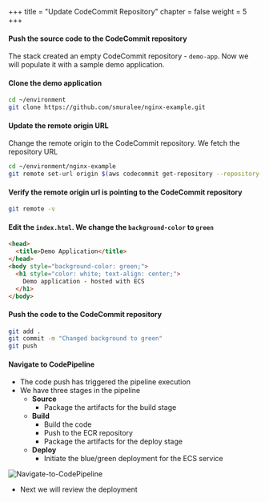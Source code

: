 +++
title = "Update CodeCommit Repository"
chapter = false
weight = 5
+++

#### Push the source code to the CodeCommit repository
The stack created an empty CodeCommit repository - `demo-app`. Now we will populate it with a sample demo application.

#### Clone the demo application
```bash
cd ~/environment
git clone https://github.com/smuralee/nginx-example.git
```

#### Update the remote origin URL
Change the remote origin to the CodeCommit repository. We fetch the repository URL

```bash
cd ~/environment/nginx-example
git remote set-url origin $(aws codecommit get-repository --repository-name demo-app | jq -r '.repositoryMetadata.cloneUrlHttp')
```

#### Verify the remote origin url is pointing to the CodeCommit repository
```bash
git remote -v
```

#### Edit the `index.html`. We change the `background-color` to `green`
```html
<head>
  <title>Demo Application</title>
</head>
<body style="background-color: green;">
  <h1 style="color: white; text-align: center;">
    Demo application - hosted with ECS
  </h1>
</body>
```


#### Push the code to the CodeCommit repository
```bash
git add .
git commit -m "Changed background to green"
git push
``` 

#### Navigate to CodePipeline
* The code push has triggered the pipeline execution
* We have three stages in the pipeline
    * **Source**
        * Package the artifacts for the build stage
    * **Build**
        * Build the code
        * Push to the ECR repository
        * Package the artifacts for the deploy stage 
    * **Deploy**
        * Initiate the blue/green deployment for the ECS service

![Navigate-to-CodePipeline](/images/blue-green-navigate-to-code-pipeline.gif)

* Next we will review the deployment

